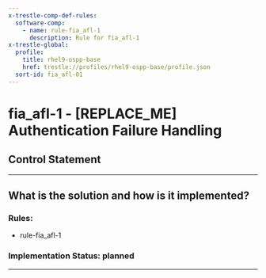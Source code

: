 ```yaml
---
x-trestle-comp-def-rules:
  software-comp:
    - name: rule-fia_afl-1
      description: Rule for fia_afl-1
x-trestle-global:
  profile:
    title: rhel9-ospp-base
    href: trestle://profiles/rhel9-ospp-base/profile.json
  sort-id: fia_afl-01
---
```


# fia_afl-1 - \[REPLACE_ME\] Authentication Failure Handling

## Control Statement

______________________________________________________________________

## What is the solution and how is it implemented?

<!-- For implementation status enter one of: implemented, partial, planned, alternative, not-applicable -->

<!-- Note that the list of rules under ### Rules: is read-only and changes will not be captured after assembly to JSON -->

<!-- Add control implementation description here for control: fia_afl-1 -->

### Rules:

  - rule-fia_afl-1

### Implementation Status: planned

______________________________________________________________________
